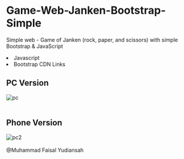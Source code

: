 # Game-Web-Janken-Bootstrap-Simple
Simple web - Game of Janken (rock, paper, and scissors) with simple Bootstrap &amp; JavaScript

<li>Javascript</li>
<li>Bootstrap CDN Links</li>

## PC Version
![pc](https://github.com/faisalyudiansah/Game-Web-Janken-Bootstrap-Simple/assets/142356615/b78747eb-2953-4ebc-a8b3-dd6e5dc1993a)
<br>
<br>
## Phone Version
![pc2](https://github.com/faisalyudiansah/Game-Web-Janken-Bootstrap-Simple/assets/142356615/d270d94c-0ebf-49b2-9d89-1792d6584cf6)
<br>
<br>
@Muhammad Faisal Yudiansah
